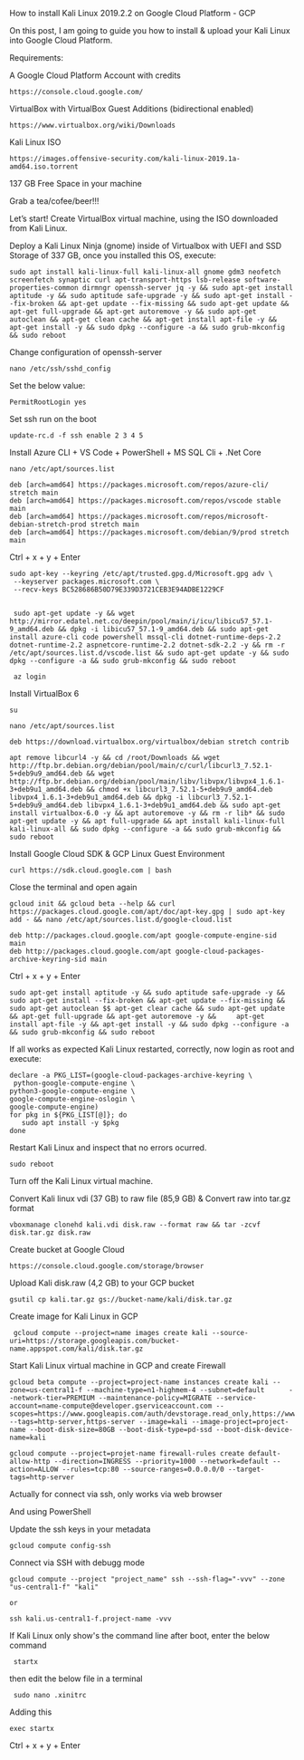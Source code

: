 
How to install Kali Linux 2019.2.2 on Google Cloud Platform - GCP

On this post, I am going to guide you how to install & upload your Kali Linux into Google Cloud Platform.

Requirements:

  
A Google Cloud Platform Account with credits
    
    https://console.cloud.google.com/
      
VirtualBox with VirtualBox Guest Additions (bidirectional enabled)

    https://www.virtualbox.org/wiki/Downloads
    
Kali Linux ISO

    https://images.offensive-security.com/kali-linux-2019.1a-amd64.iso.torrent


137 GB Free Space in your machine


Grab a tea/cofee/beer!!!
    

Let’s start! Create VirtualBox virtual machine, using the ISO downloaded from Kali Linux.

Deploy a Kali Linux Ninja (gnome) inside of Virtualbox with UEFI and SSD Storage of 337 GB, once you installed this OS, execute: 

    sudo apt install kali-linux-full kali-linux-all gnome gdm3 neofetch screenfetch synaptic curl apt-transport-https lsb-release software-properties-common dirmngr openssh-server jq -y && sudo apt-get install aptitude -y && sudo aptitude safe-upgrade -y && sudo apt-get install --fix-broken && apt-get update --fix-missing && sudo apt-get update && apt-get full-upgrade && apt-get autoremove -y && sudo apt-get autoclean && apt-get clean cache && apt-get install apt-file -y && apt-get install -y && sudo dpkg --configure -a && sudo grub-mkconfig && sudo reboot

Change configuration of openssh-server

    nano /etc/ssh/sshd_config

Set the below value:

    PermitRootLogin yes

Set ssh run on the boot

    update-rc.d -f ssh enable 2 3 4 5
    
Install Azure CLI + VS Code + PowerShell + MS SQL Cli + .Net Core
    
    nano /etc/apt/sources.list
    
    deb [arch=amd64] https://packages.microsoft.com/repos/azure-cli/ stretch main
    deb [arch=amd64] https://packages.microsoft.com/repos/vscode stable main
    deb [arch=amd64] https://packages.microsoft.com/repos/microsoft-debian-stretch-prod stretch main
    deb [arch=amd64] https://packages.microsoft.com/debian/9/prod stretch main

    
Ctrl + x + y + Enter
    
    sudo apt-key --keyring /etc/apt/trusted.gpg.d/Microsoft.gpg adv \
     --keyserver packages.microsoft.com \
     --recv-keys BC528686B50D79E339D3721CEB3E94ADBE1229CF
     
     
     sudo apt-get update -y && wget http://mirror.edatel.net.co/deepin/pool/main/i/icu/libicu57_57.1-9_amd64.deb && dpkg -i libicu57_57.1-9_amd64.deb && sudo apt-get install azure-cli code powershell mssql-cli dotnet-runtime-deps-2.2 dotnet-runtime-2.2 aspnetcore-runtime-2.2 dotnet-sdk-2.2 -y && rm -r /etc/apt/sources.list.d/vscode.list && sudo apt-get update -y && sudo dpkg --configure -a && sudo grub-mkconfig && sudo reboot
     
     az login
     
Install VirtualBox 6

    su
    
    nano /etc/apt/sources.list

    deb https://download.virtualbox.org/virtualbox/debian stretch contrib
     
    apt remove libcurl4 -y && cd /root/Downloads && wget http://ftp.br.debian.org/debian/pool/main/c/curl/libcurl3_7.52.1-5+deb9u9_amd64.deb && wget http://ftp.br.debian.org/debian/pool/main/libv/libvpx/libvpx4_1.6.1-3+deb9u1_amd64.deb && chmod +x libcurl3_7.52.1-5+deb9u9_amd64.deb libvpx4_1.6.1-3+deb9u1_amd64.deb && dpkg -i libcurl3_7.52.1-5+deb9u9_amd64.deb libvpx4_1.6.1-3+deb9u1_amd64.deb && sudo apt-get install virtualbox-6.0 -y && apt autoremove -y && rm -r lib* && sudo apt-get update -y && apt full-upgrade && apt install kali-linux-full kali-linux-all && sudo dpkg --configure -a && sudo grub-mkconfig && sudo reboot
    
Install Google Cloud SDK & GCP Linux Guest Environment

    curl https://sdk.cloud.google.com | bash
    
Close the terminal and open again

    gcloud init && gcloud beta --help && curl https://packages.cloud.google.com/apt/doc/apt-key.gpg | sudo apt-key add - && nano /etc/apt/sources.list.d/google-cloud.list
    
    deb http://packages.cloud.google.com/apt google-compute-engine-sid main
    deb http://packages.cloud.google.com/apt google-cloud-packages-archive-keyring-sid main
    
Ctrl + x + y + Enter


    sudo apt-get install aptitude -y && sudo aptitude safe-upgrade -y && sudo apt-get install --fix-broken && apt-get update --fix-missing && sudo apt-get autoclean $$ apt-get clear cache && sudo apt-get update && apt-get full-upgrade && apt-get autoremove -y &&     apt-get install apt-file -y && apt-get install -y && sudo dpkg --configure -a && sudo grub-mkconfig && sudo reboot
    

If all works as expected Kali Linux restarted, correctly, now login as root and execute:

    declare -a PKG_LIST=(google-cloud-packages-archive-keyring \
     python-google-compute-engine \
    python3-google-compute-engine \
    google-compute-engine-oslogin \
    google-compute-engine)
    for pkg in ${PKG_LIST[@]}; do
       sudo apt install -y $pkg
    done
    
Restart Kali Linux and inspect that no errors ocurred.

    sudo reboot

Turn off the Kali Linux virtual machine.

Convert Kali linux vdi (37 GB) to raw file (85,9 GB) & Convert raw into tar.gz format

    vboxmanage clonehd kali.vdi disk.raw --format raw && tar -zcvf disk.tar.gz disk.raw

Create bucket at Google Cloud

    https://console.cloud.google.com/storage/browser

Upload Kali disk.raw (4,2 GB) to your GCP bucket

    gsutil cp kali.tar.gz gs://bucket-name/kali/disk.tar.gz

Create image for Kali Linux in GCP

     gcloud compute --project=name images create kali --source-uri=https://storage.googleapis.com/bucket-name.appspot.com/kali/disk.tar.gz

Start Kali Linux virtual machine in GCP and create Firewall

    gcloud beta compute --project=project-name instances create kali --zone=us-central1-f --machine-type=n1-highmem-4 --subnet=default      --network-tier=PREMIUM --maintenance-policy=MIGRATE --service-account=name-compute@developer.gserviceaccount.com --scopes=https://www.googleapis.com/auth/devstorage.read_only,https://www.googleapis.com/auth/logging.write,https://www.googleapis.com/auth/monitoring.write,https://www.googleapis.com/auth/servicecontrol,https://www.googleapis.com/auth/service.management.readonly,https://www.googleapis.com/auth/trace.append --tags=http-server,https-server --image=kali --image-project=project-name --boot-disk-size=80GB --boot-disk-type=pd-ssd --boot-disk-device-name=kali

    gcloud compute --project=projet-name firewall-rules create default-allow-http --direction=INGRESS --priority=1000 --network=default --action=ALLOW --rules=tcp:80 --source-ranges=0.0.0.0/0 --target-tags=http-server    


Actually for connect via ssh, only works via web browser 

And using PowerShell
 
Update the ssh keys in your metadata

    gcloud compute config-ssh
    
Connect via SSH with debugg mode
     
    gcloud compute --project "project_name" ssh --ssh-flag="-vvv" --zone "us-central1-f" "kali"
    
    or
    
    ssh kali.us-central1-f.project-name -vvv





     
If Kali Linux only show's the command line after boot, enter the below command 
     
     startx    
      
then edit the below file in a terminal

     sudo nano .xinitrc

Adding this 

    exec startx
    
Ctrl + x + y + Enter
